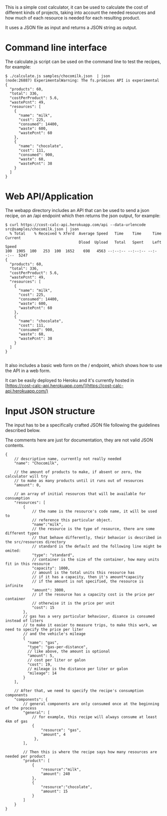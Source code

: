 This is a simple cost calculator, it can be used to calculate the cost of different kinds of projects, taking into account the needed resources and how much of each resource is needed for each resulting product.                                                                
                                                                        
It uses a JSON file as input and returns a JSON string as output.          
           
Command line interface
======================

The calculate.js script can be used on the command line to test the recipes, for example:                                                   
                                                                        
```                                                                     
$ ./calculate.js samples/chocomilk.json  | json
(node:26887) ExperimentalWarning: The fs.promises API is experimental
{
  "products": 60,
  "total": 336,
  "costPerProduct": 5.6,
  "wastePcnt": 49,
  "resources": [
    {
      "name": "milk",
      "cost": 225,
      "consumed": 14400,
      "waste": 600,
      "wastePcnt": 60
    },
    {
      "name": "chocolate",
      "cost": 111,
      "consumed": 900,
      "waste": 60,
      "wastePcnt": 38
    }
  ]
}

```                       

Web API/Application
===============

The webapp directory includes an API that can be used to send a json recipe, on an /api endpoint which then returns the json output, for example:

```
$ curl https://cost-calc-api.herokuapp.com/api --data-urlencode src@samples/chocomilk.json | json
  % Total    % Received % Xferd  Average Speed   Time    Time     Time  Current
                                 Dload  Upload   Total   Spent    Left  Speed
100  1905  100   253  100  1652    698   4563 --:--:-- --:--:-- --:--:--  5247
{
  "products": 60,
  "total": 336,
  "costPerProduct": 5.6,
  "wastePcnt": 49,
  "resources": [
    {
      "name": "milk",
      "cost": 225,
      "consumed": 14400,
      "waste": 600,
      "wastePcnt": 60
    },
    {
      "name": "chocolate",
      "cost": 111,
      "consumed": 900,
      "waste": 60,
      "wastePcnt": 38
    }
  ]
}


```

It also includes a basic web form on the / endpoint, which shows how to use the API in a web form.

It can be easily deployed to Heroku and it's currently hosted in [https://cost-calc-api.herokuapp.com/](https://cost-calc-api.herokuapp.com/)

Input JSON structure
====================

The input has to be a specifically crafted JSON file following the guidelines described below.

The comments here are just for documentation, they are not valid JSON contents.

```
{
    // descriptive name, currently not really needed
    "name": "Chocomilk", 
    
    // the amount of products to make, if absent or zero, the calculator will try
    // to make as many products until it runs out of resources
    "amount": 0, 
    
    // an array of initial resources that will be available for consumption
    "resources": [
        {
            // the name is the resource's code name, it will be used to
            // reference this particular object.
            "name":"milk",
            // the resource is the type of resource, there are some different types
            // that behave differently, their behavior is described in the src/resources directory
            // standard is the default and the following line might be omited:
            "type": "standard",
            // container is the size of the container, how many units fit in this resource
            "capacity": 1000,
            // amount is the total units this resource has
            // if it has a capacity, then it's amount*capacity
            // if the amount is not specified, the resource is infinite
            "amount": 3000,
            // if the resource has a capacity cost is the price per container
            // otherwise it is the price per unit
            "cost": 15
        },
        // gas has a very particular behaviour, disance is consumed instead of liters
        // to make it easier to measure trips, to make this work, we need to specify the price per liter
        // and the vehicle's mileage
        {
          "name": "gas",
          "type": "gas-per-distance",
          // like above, the amount is optional
          "amount": 5,
          // cost per liter or galon
          "cost": 19,
          // mileage is the distance per liter or galon
          "mileage": 14
        }
    ],
    
    // After that, we need to specify the recipe's consumption components
    "components": {
        // general components are only consumed once at the beginning of the process
        "general": [
            // for example, this recipe will always consume at least 4km of gas
            {
                "resource": "gas",
                "amount", 4
             },
        ],
        
        // Then this is where the recipe says how many resources are needed per product
        "product": [
            {
                "resource":"milk",
                "amount": 240
            },
            {
                "resource":"chocolate",
                "amount": 15
            }
        ]
    }
}
```
